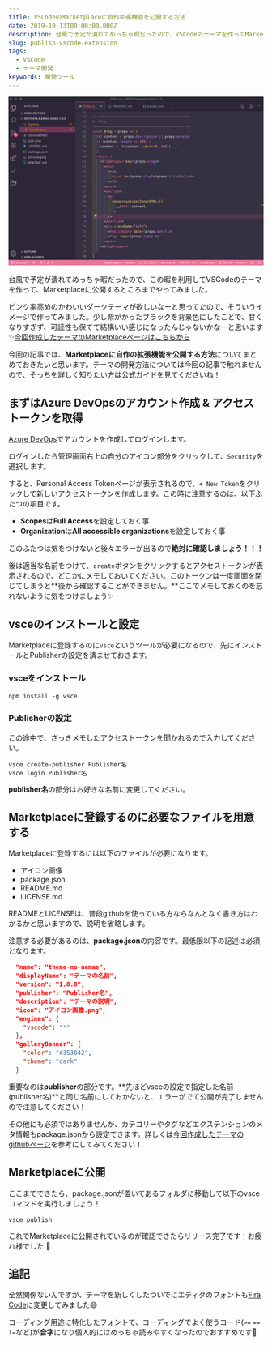 ```yaml
---
title: VSCodeのMarketplaceに自作拡張機能を公開する方法
date: 2019-10-13T00:00:00.000Z
description: 台風で予定が潰れてめっちゃ暇だったので、VSCodeのテーマを作ってMarketplaceに公開するところまでやってみました。ピンク率高めのかわいいダークテーマが欲しいなーと思ってたので、そういうイメージで作ってみました。少し紫がかったブラックを背景色にしたことで、甘くなりすぎず可読性も保てていい感じになったんじゃないかなーと思います✨
slug: publish-vscode-extension
tags: 
  - VSCode
  - テーマ開発
keywords: 開発ツール
---
```


![Kawaii Themeのプレビュー画像](preview.png)

台風で予定が潰れてめっちゃ暇だったので、この暇を利用してVSCodeのテーマを作って、Marketplaceに公開するところまでやってみました。

ピンク率高めのかわいいダークテーマが欲しいなーと思ってたので、そういうイメージで作ってみました。少し紫がかったブラックを背景色にしたことで、甘くなりすぎず、可読性も保てて結構いい感じになったんじゃないかなーと思います✨[今回作成したテーマのMarketplaceページはこちらから](https://marketplace.visualstudio.com/items?itemName=diff001a.kawaii-theme)

今回の記事では、**Marketplaceに自作の拡張機能を公開する方法**についてまとめておきたいと思います。テーマの開発方法については今回の記事で触れませんので、そっちを詳しく知りたい方は[公式ガイド](https://code.visualstudio.com/api/references/theme-color)を見てくださいね！

## まずはAzure DevOpsのアカウント作成 & アクセストークンを取得

[Azure DevOps](https://dev.azure.com/)でアカウントを作成してログインします。

ログインしたら管理画面右上の自分のアイコン部分をクリックして、`Security`を選択します。

すると、Personal Access Tokenページが表示されるので、`+ New Token`をクリックして新しいアクセストークンを作成します。この時に注意するのは、以下ふたつの項目です。

- **Scopes**は**Full Access**を設定しておく事
- **Organization**は**All accessible organizations**を設定しておく事

このふたつは気をつけないと後々エラーが出るので**絶対に確認しましょう！！！**

後は適当な名前をつけて、`create`ボタンをクリックするとアクセストークンが表示されるので、どこかにメモしておいてください。このトークンは一度画面を閉じてしまうと**後から確認することができません。**ここでメモしておくのを忘れないように気をつけましょう✨

## vsceのインストールと設定

Marketplaceに登録するのに`vsce`というツールが必要になるので、先にインストールとPublisherの設定を済ませておきます。

### vsceをインストール

```
npm install -g vsce
```

### Publisherの設定

この途中で、さっきメモしたアクセストークンを聞かれるので入力してください。

```
vsce create-publisher Publisher名
vsce login Publisher名
```

**publisher名**の部分はお好きな名前に変更してください。

## Marketplaceに登録するのに必要なファイルを用意する

Marketplaceに登録するには以下のファイルが必要になります。

- アイコン画像
- package.json
- README.md
- LICENSE.md

READMEとLICENSEは、普段githubを使っている方ならなんとなく書き方はわかるかと思いますので、説明を省略します。

注意する必要があるのは、**package.json**の内容です。最低限以下の記述は必須となります。

```json
  "name": "theme-no-namae",
  "displayName": "テーマの名前",
  "version": "1.0.0",
  "publisher": "Publisher名",
  "description": "テーマの説明",
  "icon": "アイコン画像.png",
  "engines": {
    "vscode": "*"
  },
  "galleryBanner": {
    "color": "#353042",
    "theme": "dark"
  }
```

重要なのは**publisher**の部分です。**先ほどvsceの設定で指定した名前(publisher名)**と同じ名前にしておかないと、エラーがでて公開が完了しませんので注意してください！

その他にも必須ではありませんが、カテゴリーやタグなどエクステンションのメタ情報もpackage.jsonから設定できます。詳しくは[今回作成したテーマのgithubページ](https://github.com/diff001a/KawaiiTheme)を参考にしてみてください！

## Marketplaceに公開

ここまでできたら、package.jsonが置いてあるフォルダに移動して以下のvsceコマンドを実行しましょう！

```
vsce publish
```

これでMarketplaceに公開されているのが確認できたらリリース完了です！お疲れ様でした 🎉

## 追記

全然関係ないんですが、テーマを新しくしたついでにエディタのフォントも[Fira Code](https://github.com/tonsky/FiraCode)に変更してみました😄

コーディング用途に特化したフォントで、コーディングでよく使うコード(`>=` `==` `!=`など)が**合字**になり個人的にはめっちゃ読みやすくなったのでおすすめです🌈